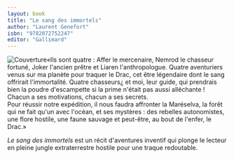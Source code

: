 ```yaml
---
layout: book
title: "Le sang des immortels"
author: "Laurent Genefort"
isbn: "9782072752247"
editor: "Gallimard"
---
```

![Couverture](/img/9782072752247.jpg)«Ils sont quatre : Affer le mercenaire, Nemrod le chasseur fortuné, Joker l'ancien prêtre et Liaren l'anthropologue. Quatre aventuriers venus sur ma planète pour traquer le Drac, cet être légendaire dont le sang offrirait l'immortalité. Quatre chasseurs¿ et moi, leur guide, qui prendrais bien la poudre d'escampette si la prime n'était pas aussi alléchante ! Chacun a ses motivations, chacun a ses secrets.  
Pour réussir notre expédition, il nous faudra affronter la Maréselva, la forêt qui ne fait qu'un avec l'océan, et ses mystères : des rebelles autonomistes, une flore hostile, une faune sauvage et peut-être, au bout de l'enfer, le Drac.»

_Le sang des immortels_ est un récit d'aventures inventif qui plonge le lecteur en pleine jungle extraterrestre hostile pour une traque redoutable.